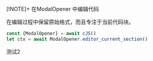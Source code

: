 [!NOTE]+ 在ModalOpener 中编辑代码


在编辑过程中保留原始格式，而且专注于当前代码块。

```js
const {ModalOpener} = await cJS()
let ctx = await ModalOpener.editor_current_section()
```

测试2
